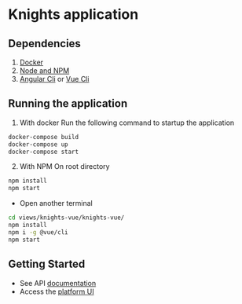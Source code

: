 # Knights application

## Dependencies

1. [Docker](https://docs.docker.com/)
2. [Node and NPM](https://nodejs.org/en/)
3. [Angular Cli](https://www.npmjs.com/package/@angular/cli) or [Vue Cli](https://cli.vuejs.org/guide/installation.html)


## Running the application

1. With docker
Run the following command to startup the application

```bash
docker-compose build
docker-compose up
docker-compose start
```

2. With NPM
On root directory
```bash
npm install
npm start
```
- Open another terminal
```bash
cd views/knights-vue/knights-vue/
npm install
npm i -g @vue/cli
npm start
```

## Getting Started
- See API [documentation](http://localhost:3000/api-docs)
- Access the [platform UI](http://localhost:8080)